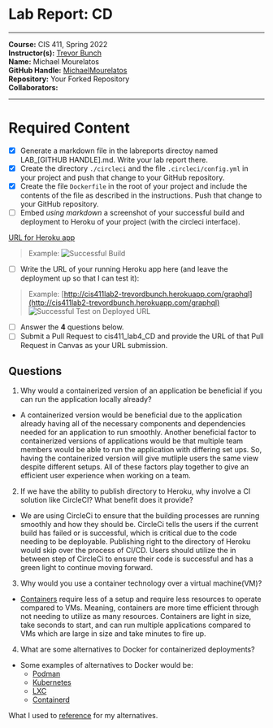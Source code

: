 # Lab Report: CD
___
**Course:** CIS 411, Spring 2022  
**Instructor(s):** [Trevor Bunch](https://github.com/trevordbunch)  
**Name:** Michael Mourelatos  
**GitHub Handle:** [MichaelMourelatos](https://github.com/MichaelMourelatos)  
**Repository:** Your Forked Repository  
**Collaborators:** 
___

# Required Content

- [x] Generate a markdown file in the labreports directoy named LAB_[GITHUB HANDLE].md. Write your lab report there.
- [x] Create the directory ```./circleci``` and the file ```.circleci/config.yml``` in your project and push that change to your GitHub repository.
- [x] Create the file ```Dockerfile``` in the root of your project and include the contents of the file as described in the instructions. Push that change to your GitHub repository.
- [ ] Embed _using markdown_ a screenshot of your successful build and deployment to Heroku of your project (with the circleci interface).  

[URL for Heroku app](http://cis411lab4-michaelmourelatos.herokuapp.com/graphql)


> Example: ![Successful Build](../ex/trevordbunch_lab2_02.png)
- [ ] Write the URL of your running Heroku app here (and leave the deployment up so that I can test it):  
> Example: [http://cis411lab2-trevordbunch.herokuapp.com/graphql](http://cis411lab2-trevordbunch.herokuapp.com/graphql)  
> ![Successful Test on Deployed URL](../ex/trevordbunch_lab2_01.png)
- [ ] Answer the **4** questions below.
- [ ] Submit a Pull Request to cis411_lab4_CD and provide the URL of that Pull Request in Canvas as your URL submission.

## Questions
1. Why would a containerized version of an application be beneficial if you can run the application locally already?
- A containerized version would be beneficial due to the application already having all of the necessary components and dependencies needed for an application to run smoothly. Another beneficial factor to containerized versions of applications would be that multiple team members would be able to run the application with differing set ups. So, having the containerized version will give mutliple users the same view despite different setups. All of these factors play together to give an efficient user experience when working on a team.

2. If we have the ability to publish directory to Heroku, why involve a CI solution like CircleCI? What benefit does it provide?
- We are using CircleCi to ensure that the building processes are running smoothly and how they should be. CircleCi tells the users if the current build has failed or is successful, which is critical due to the code needing to be deployable. Publishing right to the directory of Heroku would skip over the process of CI/CD. Users should utilize the in between step of CircleCi to ensure their code is successful and has a green light to continue moving forward.
3. Why would you use a container technology over a virtual machine(VM)?
- [Containers](https://www.backblaze.com/blog/vm-vs-containers/) require less of a setup and require less resources to operate compared to VMs. Meaning, containers are more time efficient through not needing to utilize as many resources. Containers are light in size, take seconds to start, and can run multiple applications compared to VMs which are large in size and take minutes to fire up.
4. What are some alternatives to Docker for containerized deployments?
- Some examples of alternatives to Docker would be:
  - [Podman](https://podman.io/)
  - [Kubernetes](https://kubernetes.io/)
  - [LXC](https://linuxcontainers.org/)
  - [Containerd](https://www.vagrantup.com/)

What I used to [reference](https://rigorousthemes.com/blog/best-docker-alternatives/) for my alternatives.